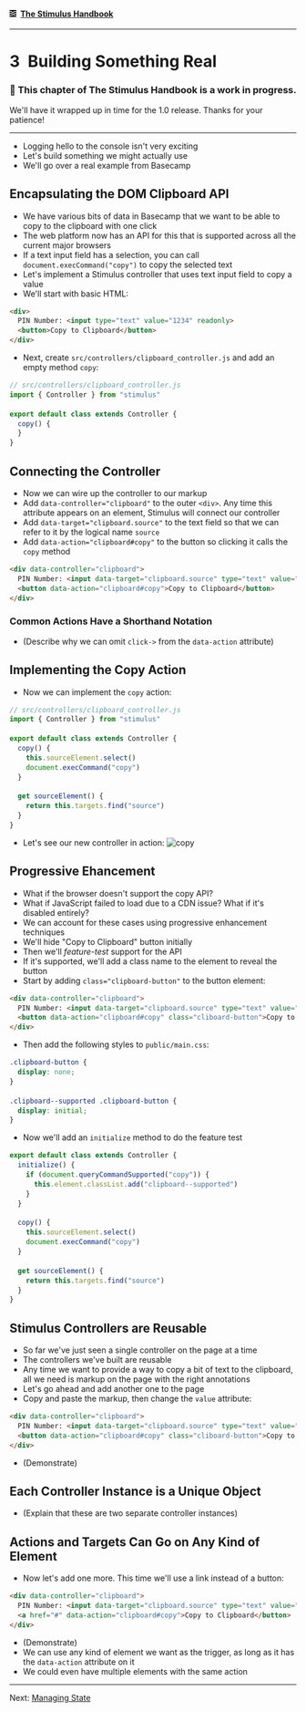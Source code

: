 #### [<img src="../assets/logo.svg" width="12" height="12" alt="Stimulus">](../README.md) [The Stimulus Handbook](README.md)

---

# 3 Building Something Real

### 🚧 This chapter of The Stimulus Handbook is a work in progress.
We'll have it wrapped up in time for the 1.0 release. Thanks for your patience!

---

* Logging hello to the console isn't very exciting
* Let's build something we might actually use
* We'll go over a real example from Basecamp

## Encapsulating the DOM Clipboard API

* We have various bits of data in Basecamp that we want to be able to copy to the clipboard with one click
* The web platform now has an API for this that is supported across all the current major browsers
* If a text input field has a selection, you can call `document.execCommand("copy")` to copy the selected text
* Let's implement a Stimulus controller that uses text input field to copy a value
* We'll start with basic HTML:

```html
<div>
  PIN Number: <input type="text" value="1234" readonly>
  <button>Copy to Clipboard</button>
</div>
```

* Next, create `src/controllers/clipboard_controller.js` and add an empty method `copy`:

```js
// src/controllers/clipboard_controller.js
import { Controller } from "stimulus"

export default class extends Controller {
  copy() {
  }
}
```

## Connecting the Controller

* Now we can wire up the controller to our markup
* Add `data-controller="clipboard"` to the outer `<div>`. Any time this attribute appears on an element, Stimulus will connect our controller
* Add `data-target="clipboard.source"` to the text field so that we can refer to it by the logical name `source`
* Add `data-action="clipboard#copy"` to the button so clicking it calls the `copy` method

```html
<div data-controller="clipboard">
  PIN Number: <input data-target="clipboard.source" type="text" value="1234" readonly>
  <button data-action="clipboard#copy">Copy to Clipboard</button>
</div>
```

### Common Actions Have a Shorthand Notation

* (Describe why we can omit `click->` from the `data-action` attribute)

## Implementing the Copy Action

* Now we can implement the `copy` action:

```js
// src/controllers/clipboard_controller.js
import { Controller } from "stimulus"

export default class extends Controller {
  copy() {
    this.sourceElement.select()
    document.execCommand("copy")
  }

  get sourceElement() {
    return this.targets.find("source")
  }
}
```

* Let's see our new controller in action: ![copy](https://user-images.githubusercontent.com/5355/34271849-0b645dfc-e65c-11e7-899d-b01bf9019d5c.gif)

## Progressive Ehancement

* What if the browser doesn't support the copy API?
* What if JavaScript failed to load due to a CDN issue? What if it's disabled entirely?
* We can account for these cases using progressive enhancement techniques
* We'll hide "Copy to Clipboard" button initially
* Then we'll _feature-test_ support for the API
* If it's supported, we'll add a class name to the element to reveal the button
* Start by adding `class="clipboard-button"` to the button element:

```html
<div data-controller="clipboard">
  PIN Number: <input data-target="clipboard.source" type="text" value="1234" readonly>
  <button data-action="clipboard#copy" class="cliboard-button">Copy to Clipboard</button>
</div>
```

* Then add the following styles to `public/main.css`:

```css
.clipboard-button {
  display: none;
}

.clipboard--supported .clipboard-button {
  display: initial;
}
```

* Now we'll add an `initialize` method to do the feature test

```js
export default class extends Controller {
  initialize() {
    if (document.queryCommandSupported("copy")) {
      this.element.classList.add("clipboard--supported")
    }
  }

  copy() {
    this.sourceElement.select()
    document.execCommand("copy")
  }

  get sourceElement() {
    return this.targets.find("source")
  }
}
```

## Stimulus Controllers are Reusable

* So far we've just seen a single controller on the page at a time
* The controllers we've built are reusable
* Any time we want to provide a way to copy a bit of text to the clipboard, all we need is markup on the page with the right annotations
* Let's go ahead and add another one to the page
* Copy and paste the markup, then change the `value` attribute:

```html
<div data-controller="clipboard">
  PIN Number: <input data-target="clipboard.source" type="text" value="3737" readonly>
  <button data-action="clipboard#copy" class="cliboard-button">Copy to Clipboard</button>
</div>
```

* (Demonstrate)

## Each Controller Instance is a Unique Object

* (Explain that these are two separate controller instances)

## Actions and Targets Can Go on Any Kind of Element

* Now let's add one more. This time we'll use a link instead of a button:

```html
<div data-controller="clipboard">
  PIN Number: <input data-target="clipboard.source" type="text" value="3737" readonly>
  <a href="#" data-action="clipboard#copy">Copy to Clipboard</button>
</div>
```

* (Demonstrate)
* We can use any kind of element we want as the trigger, as long as it has the `data-action` attribute on it
* We could even have multiple elements with the same action

---

Next: [Managing State](04_managing_state.md)
